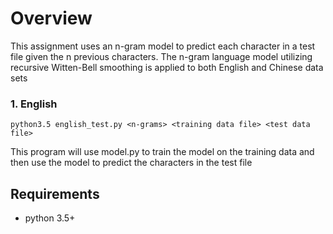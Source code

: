 # Overview

This assignment uses an n-gram model to predict each character in a test file given the n previous characters. The n-gram language model utilizing recursive Witten-Bell smoothing is applied to both English and Chinese data sets


### 1. English
```python3.5 english_test.py <n-grams> <training data file> <test data file>```

This program will use model.py to train the model on the training data and then use the model to predict the characters in the test file

## Requirements
* python 3.5+
